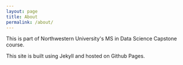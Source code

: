 ```yaml
---
layout: page
title: About
permalink: /about/
---
```


This is part of Northwestern University's MS in Data Science Capstone course. 

This site is built using Jekyll and hosted on Github Pages. 
